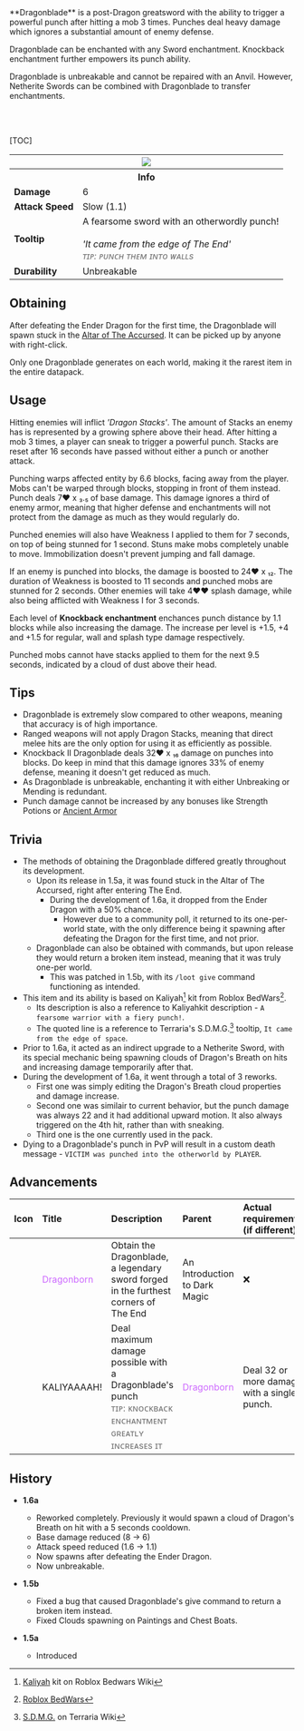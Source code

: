 <div class="result foka-infobox-grid" markdown>
<div markdown class="foka-infobox-text">
**Dragonblade** is a post-Dragon greatsword with the ability to trigger a powerful punch after hitting a mob 3 times. Punches deal heavy damage which ignores a substantial amount of enemy defense.

<i class="icon-minecraft icon-minecraft-enchanted-book"></i> Dragonblade can be enchanted with any Sword enchantment. Knockback enchantment further empowers its punch ability.

<i class="icon-minecraft icon-minecraft-anvil"></i> Dragonblade is unbreakable and cannot be repaired with an Anvil. However, <i class="icon-minecraft icon-minecraft-netherite-sword"></i>Netherite Swords can be combined with Dragonblade to transfer enchantments.

<br><br>

[TOC]

</div>
<div class="foka-infobox-table">
  <table id="foka-infobox--item">
	<tr>
		<th colspan="2" class="foka-infobox--top-image"><img src="../../assets/items/dragonblade.png"></th>
	</tr>
	<tr>
		<th colspan="2">Info</th>
	</tr>
	<tr>
		<td><b>Damage</b></td>
		<td>6</td>
	</tr>
	<tr>
		<td><b>Attack Speed</b></td>
		<td>Slow (1.1)</td>
	</tr>
	<tr>
		<td><b>Tooltip</b></td>
		<td>
		A fearsome sword with an otherwordly punch!
		<br><br>
		<i>'It came from the edge of The End'</i>
		<br>
		<i style="color: #727272;">ᴛɪᴘ: ᴘᴜɴᴄʜ ᴛʜᴇᴍ ɪɴᴛᴏ ᴡᴀʟʟs</i>
		</td>
	</tr>
	<tr>
		<td><b>Durability</b></td>
		<td>Unbreakable</td>
	</tr>
</table>
</div>
</div>

## Obtaining
After defeating the Ender Dragon for the first time, the Dragonblade will spawn stuck in the [Altar of The Accursed](../mechanics/altar_of_the_accursed). It can be picked up by anyone with right-click.

Only one Dragonblade generates on each world, making it the rarest item in the entire datapack.

## Usage
Hitting enemies will inflict *'Dragon Stacks'*. The amount of Stacks an enemy has is represented by a growing sphere above their head. After hitting a mob 3 times, a player can sneak to trigger a powerful punch. Stacks are reset after 16 seconds have passed without either a punch or another attack.

Punching warps affected entity by 6.6 blocks, facing away from the player. Mobs can't be warped through blocks, stopping in front of them instead. Punch deals 7:heart: х ₃.₅ of base damage. This damage ignores a third of enemy armor, meaning that higher defense and enchantments will not protect from the damage as much as they would regularly do.

Punched enemies will also have Weakness I applied to them for 7 seconds, on top of being stunned for 1 second. Stuns make mobs completely unable to move. Immobilization doesn't prevent jumping and fall damage.

If an enemy is punched into blocks, the damage is boosted to 24:heart: x ₁₂. The duration of Weakness is boosted to 11 seconds and punched mobs are stunned for 2 seconds. Other enemies will take 4:heart::heart: splash damage, while also being afflicted with Weakness I for 3 seconds.

Each level of **Knockback enchantment** enchances punch distance by 1.1 blocks while also increasing the damage. The increase per level is +1.5, +4 and +1.5 for regular, wall and splash type damage respectively.

Punched mobs cannot have stacks applied to them for the next 9.5 seconds, indicated by a cloud of dust above their head.

## Tips
- Dragonblade is extremely slow compared to other weapons, meaning that accuracy is of high importance.
- Ranged weapons will not apply Dragon Stacks, meaning that direct melee hits are the only option for using it as efficiently as possible.
- Knockback II <i class="icon-fsee icon-fsee-dragonblade"></i>Dragonblade deals 32:heart: х ₁₆ damage on punches into blocks. Do keep in mind that this damage ignores 33% of enemy defense, meaning it doesn't get reduced as much.
- As Dragonblade is unbreakable, enchanting it with either Unbreaking or Mending is redundant.
- Punch damage cannot be increased by any bonuses like Strength Potions or [Ancient Armor](armor/ancient_armor.md)

## Trivia
- The methods of obtaining the Dragonblade differed greatly throughout its development.
    - Upon its release in 1.5a, it was found stuck in the Altar of The Accursed, right after entering The End.
        - During the development of 1.6a, it dropped from the Ender Dragon with a 50% chance.
            - However due to a community poll, it returned to its one-per-world state, with the only difference being it spawning after defeating the Dragon for the first time, and not prior.
    - Dragonblade can also be obtained with commands, but upon release they would return a broken item instead, meaning that it was truly one-per world.
        - This was patched in 1.5b, with its `/loot give` command functioning as intended.
- This item and its ability is based on Kaliyah[^1] kit from Roblox BedWars[^2].
    - Its description is also a reference to Kaliyahkit description - `A fearsome warrior with a fiery punch!`.
    - The quoted line is a reference to Terraria's S.D.M.G.[^3] tooltip, `It came from the edge of space`.
- Prior to 1.6a, it acted as an indirect upgrade to a Netherite Sword, with its special mechanic being spawning clouds of Dragon's Breath on hits and increasing damage temporarily after that.
- During the development of 1.6a, it went through a total of 3 reworks.
    - First one was simply editing the Dragon's Breath cloud properties and damage increase.
    - Second one was similair to current behavior, but the punch damage was always 22 and it had additional upward motion. It also always triggered on the 4th hit, rather than with sneaking.
    - Third one is the one currently used in the pack.
- Dying to a Dragonblade's punch in PvP will result in a custom death message - `VICTIM was punched into the otherworld by PLAYER`.

## Advancements
| Icon | Title | Description | Parent | Actual requirements (if different) | Resource Location |
| :--- | :--- | :--- | :--- | :--- | :--- |
| <div class="adv-div"><i class="adv adv-task"></i><i class="icon-adv icon-fsee icon-fsee-dragonblade"></i></div> | <span style="color: #CD6AFF;">Dragonborn</span> | Obtain the Dragonblade, a legendary sword forged in the furthest corners of The End | An Introduction to Dark Magic | :x: | `fokastudio:end/aota/obtain_draonblade` |
| <div class="adv-div"><i class="adv adv-task"></i><i class="icon-adv icon-fsee icon-fsee-dragonblade"></i></div> | KALIYAAAAH! | Deal maximum damage possible with a Dragonblade's punch<br><span style="color: #727272">ᴛɪᴘ: ᴋɴᴏᴄᴋʙᴀᴄᴋ ᴇɴᴄʜᴀɴᴛᴍᴇɴᴛ ɢʀᴇᴀᴛʟʏ ɪɴᴄʀᴇᴀѕᴇѕ ɪᴛ</span> | <span style="color: #CD6AFF;">Dragonborn</span> | Deal 32 or more damage with a single punch. | `fokastudio:end/aota/kaliyah` |

## History
- **1.6a**
	- Reworked completely. Previously it would spawn a cloud of Dragon's Breath on hit with a 5 seconds cooldown.
	- Base damage reduced (8 -> 6)
	- Attack speed reduced (1.6 -> 1.1)
	- Now spawns after defeating the Ender Dragon.
	- Now unbreakable.

- **1.5b**
    - Fixed a bug that caused Dragonblade's give command to return a broken item instead.
    - Fixed Clouds spawning on Paintings and Chest Boats.

- **1.5a**
	- Introduced

[^1]: [Kaliyah](https://robloxbedwars.fandom.com/wiki/Kaliyah) kit on Roblox Bedwars Wiki
[^2]: [Roblox BedWars](https://www.roblox.com/games/6872265039/)
[^3]: [S.D.M.G.](https://terraria.wiki.gg/wiki/S.D.M.G.) on Terraria Wiki

